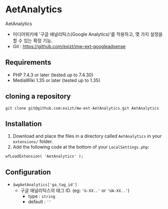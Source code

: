 # AetAnalytics

AetAnalytics
* 미디어위키에 '구글 애널리틱스(Google Analytics)'를 적용하고, 몇 가지 설정을 할 수 있는 확장 기능.
* Git : https://github.com/exizt/mw-ext-googleadsense


## Requirements
* PHP 7.4.3 or later (tested up to 7.4.30)
* MediaWiki 1.35 or later (tested up to 1.35)


## cloning a repository
```shell
git clone git@github.com:exizt/mw-ext-AetAnalytics.git AetAnalytics
```


## Installation
1. Download and place the files in a directory called `AetAnalytics` in your `extensions/` folder.
2. Add the following code at the bottom of your `LocalSettings.php`:
```
wfLoadExtension( 'AetAnalytics' );
```


## Configuration
- `$wgAetAnalytics['ga_tag_id']`
    - 구글 애널리틱스의 태그 ID. (eg: `'G-XX..'` or `'UA-XX..'`)
        - type : `string`
        - default : `''`
